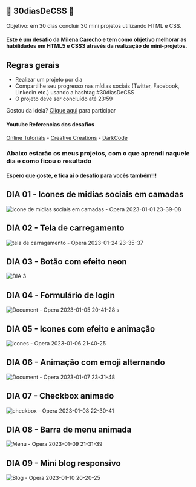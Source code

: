 ## 🚀 30diasDeCSS 🚀
Objetivo: em 30 dias concluir 30 mini projetos utilizando HTML e CSS.
#### Este é um desafio da <a href="https://github.com/MilenaCarecho">Milena Carecho</a> e tem como objetivo melhorar as habilidades em HTML5 e CSS3 através da realização de mini-projetos.

## Regras gerais

* Realizar um projeto por dia
* Compartilhe seu progresso nas mídias sociais (Twitter, Facebook, Linkedin etc.) usando a hashtag #30diasDeCSS
* O projeto deve ser concluído até 23:59

Gostou da ideia? 
[Clique aqui](https://github.com/MilenaCarecho/30diasDeCSS/issues/1) para participar 

#### Youtube Referencias dos desafios
[Online Tutorials](https://www.youtube.com/channel/UCbwXnUipZsLfUckBPsC7Jog) - 
[Creative Creations](https://www.youtube.com/channel/UCOKmVksbzoKJKmtu7rlEM1A) - 
[DarkCode](https://www.youtube.com/channel/UCD3KVjbb7aq2OiOffuungzw)

### Abaixo estarão os meus projetos, com o que aprendi naquele dia e como ficou o resultado
#### Espero que goste, e fica aí o desafio para vocês também!!!

## DIA 01 - Icones de midias sociais em camadas
![Icone de midias sociais em camadas - Opera 2023-01-01 23-39-08](https://user-images.githubusercontent.com/88565656/214467483-ecb672ef-0758-4b0a-992e-e1cb56a8be2c.gif)

## DIA 02 - Tela de carregamento
![tela de carragamento - Opera 2023-01-24 23-35-37](https://user-images.githubusercontent.com/88565656/215635622-5690a277-8c28-4c60-9d22-dfa0f5c6ea7d.gif)

## DIA 03 - Botão com efeito neon
![DIA 3](https://user-images.githubusercontent.com/88565656/215635965-244ffd1f-8a21-4c0f-8cfd-b6ab00a7a40d.gif)

## DIA 04 - Formulário de login
![Document - Opera 2023-01-05 20-41-28](https://user-images.githubusercontent.com/88565656/215636370-6d6d2e08-cb93-40f8-85ad-602926ead5ab.gif)
s

## DIA 05 - Icones com efeito e animação
![icones - Opera 2023-01-06 21-40-25](https://user-images.githubusercontent.com/88565656/215636686-88cbedad-caba-445e-be7e-c5167c4d197e.gif)

## DIA 06 - Animação com emoji alternando
![Document - Opera 2023-01-07 23-31-48](https://user-images.githubusercontent.com/88565656/215637148-49e1d970-16a5-464b-8fac-9bdde380d898.gif)

## DIA 07 - Checkbox animado
![checkbox - Opera 2023-01-08 22-30-41](https://user-images.githubusercontent.com/88565656/215637590-0abf9cec-dac5-4490-b7b2-b51021e27c63.gif)

## DIA 08 -  Barra de menu animada
![Menu - Opera 2023-01-09 21-31-39](https://user-images.githubusercontent.com/88565656/215638440-5b7a3c7a-6507-435d-9537-90885a8038eb.gif)

## DIA 09 -  Mini blog responsivo
![Blog - Opera 2023-01-10 20-20-25](https://user-images.githubusercontent.com/88565656/215642576-f7563697-26b0-4dca-a9b7-3b1764ac39bc.gif)





